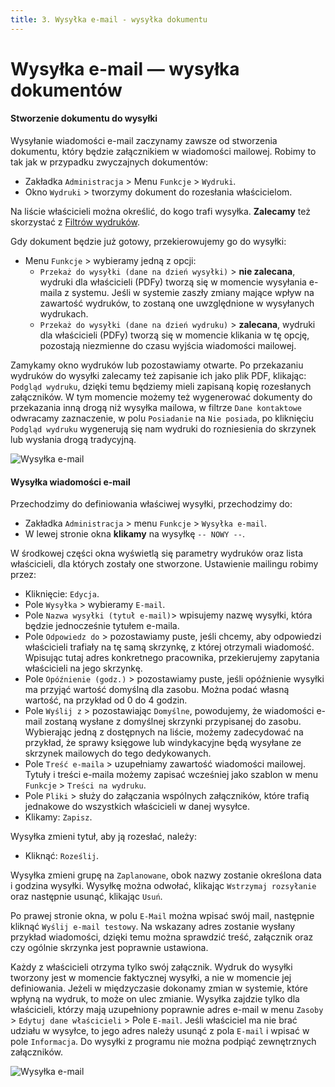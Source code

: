```yaml
---
title: 3. Wysyłka e-mail - wysyłka dokumentu
---
```


# Wysyłka e-mail — wysyłka dokumentów

#### Stworzenie dokumentu do wysyłki

Wysyłanie wiadomości e-mail zaczynamy zawsze od stworzenia dokumentu, który będzie załącznikiem w wiadomości mailowej. Robimy to tak jak w przypadku zwyczajnych dokumentów:

- Zakładka `Administracja` > Menu `Funkcje` > `Wydruki`.
- Okno `Wydruki` > tworzymy dokument do rozesłania właścicielom.

Na liście właścicieli można określić, do kogo trafi wysyłka. **Zalecamy** też skorzystać z [Filtrów wydruków](https://doc.weles3.pl/ogolne/wydruki/Filtry-wydrukow.html).

Gdy dokument będzie już gotowy, przekierowujemy go do wysyłki:

- Menu `Funkcje` > wybieramy jedną z opcji:
    - `Przekaż do wysyłki (dane na dzień wysyłki)` > **nie zalecana**, wydruki dla właścicieli (PDFy) tworzą się w momencie wysyłania e-maila z systemu. Jeśli w systemie zaszły zmiany mające wpływ na zawartość wydruków, to zostaną one uwzględnione w wysyłanych wydrukach.
    - `Przekaż do wysyłki (dane na dzień wydruku)` > **zalecana**, wydruki dla właścicieli (PDFy) tworzą się w momencie klikania w tę opcję, pozostają niezmienne do czasu wyjścia wiadomości mailowej.

Zamykamy okno wydruków lub pozostawiamy otwarte. Po przekazaniu wydruków do wysyłki zalecamy też zapisanie ich jako plik PDF, klikając: `Podgląd wydruku`, dzięki temu będziemy mieli zapisaną kopię rozesłanych załączników. W tym momencie możemy też wygenerować dokumenty do przekazania inną drogą niż wysyłka mailowa, w filtrze `Dane kontaktowe` odwracamy zaznaczenie, w polu `Posiadanie` na `Nie posiada`, po kliknięciu `Podgląd wydruku` wygenerują się nam wydruki do rozniesienia do skrzynek lub wysłania drogą tradycyjną.

![Wysyłka e-mail](wysylkaemailwydruk.gif)

#### Wysyłka wiadomości e-mail

Przechodzimy do definiowania właściwej wysyłki, przechodzimy do:

- Zakładka `Administracja` > menu `Funkcje` > `Wysyłka e-mail`.
- W lewej stronie okna **klikamy** na wysyłkę `-- NOWY --`.

W środkowej części okna wyświetlą się parametry wydruków oraz lista właścicieli, dla których zostały one stworzone. Ustawienie mailingu robimy przez:

- Kliknięcie: `Edycja`.
- Pole `Wysyłka` > wybieramy `E-mail`.
- Pole `Nazwa wysyłki (tytuł e-mail)`> wpisujemy nazwę wysyłki, która będzie jednocześnie tytułem e-maila.
- Pole `Odpowiedz do` > pozostawiamy puste, jeśli chcemy, aby odpowiedzi właścicieli trafiały na tę samą skrzynkę, z której otrzymali wiadomość. Wpisując tutaj adres konkretnego pracownika, przekierujemy zapytania właścicieli na jego skrzynkę.
- Pole `Opóźnienie (godz.)` > pozostawiamy puste, jeśli opóźnienie wysyłki ma przyjąć wartość domyślną dla zasobu. Można podać własną wartość, na przykład od 0 do 4 godzin.
- Pole `Wyślij z` > pozostawiając `Domyślne`, powodujemy, że wiadomości e-mail zostaną wysłane z domyślnej skrzynki przypisanej do zasobu. Wybierając jedną z dostępnych na liście, możemy zadecydować na przykład, że sprawy księgowe lub windykacyjne będą wysyłane ze skrzynek mailowych do tego dedykowanych.
- Pole `Treść e-maila` > uzupełniamy zawartość wiadomości mailowej. Tytuły i treści e-maila możemy zapisać wcześniej jako szablon w menu `Funkcje` > `Treści na wydruku`.
- Pole `Pliki` > służy do załączania wspólnych załączników, które trafią jednakowe do wszystkich właścicieli w danej wysyłce.
- Klikamy: `Zapisz`.

Wysyłka zmieni tytuł, aby ją rozesłać, należy:

- Kliknąć: `Roześlij`.

Wysyłka zmieni grupę na `Zaplanowane`, obok nazwy zostanie określona data i godzina wysyłki. Wysyłkę można odwołać, klikając `Wstrzymaj rozsyłanie` oraz następnie usunąć, klikając `Usuń`.

Po prawej stronie okna, w polu `E-Mail` można wpisać swój mail, następnie kliknąć `Wyślij e-mail testowy`. Na wskazany adres zostanie wysłany przykład wiadomości, dzięki temu można sprawdzić treść, załącznik oraz czy ogólnie skrzynka jest poprawnie ustawiona.

Każdy z właścicieli otrzyma tylko swój załącznik. Wydruk do wysyłki tworzony jest w momencie faktycznej wysyłki, a nie w momencie jej definiowania. Jeżeli w międzyczasie dokonamy zmian w systemie, które wpłyną na wydruk, to może on ulec zmianie. Wysyłka zajdzie tylko dla właścicieli, którzy mają uzupełniony poprawnie adres e-mail w menu `Zasoby` > `Edytuj dane właścicieli` > Pole `E-mail`. Jeśli właściciel ma nie brać udziału w wysyłce, to jego adres należy usunąć z pola `E-mail` i wpisać w pole `Informacja`. Do wysyłki z programu nie można podpiąć zewnętrznych załączników.

![Wysyłka e-mail](wysylkaemail.gif)